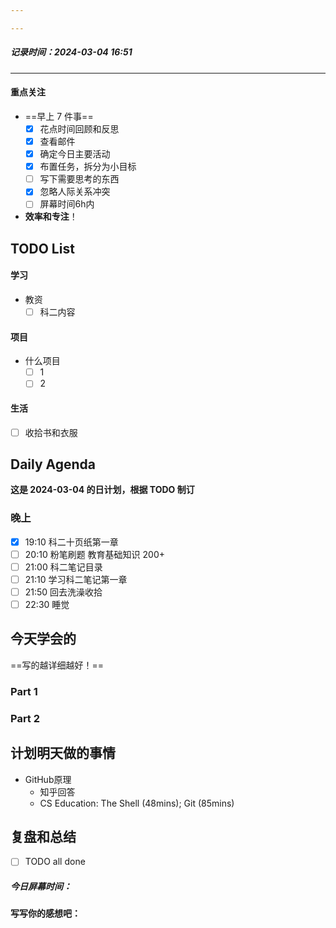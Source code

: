 ```yaml
---

---
```

##### 记录时间：2024-03-04 16:51

---
#### 重点关注
-  ==早上 7 件事==
    - [x] 花点时间回顾和反思
    - [x] 查看邮件
    - [x] 确定今日主要活动
    - [x] 布置任务，拆分为小目标
    - [ ] 写下需要思考的东西
    - [x] 忽略人际关系冲突
    - [ ] 屏幕时间6h内
- **效率和专注**！


## TODO List

#### 学习
- 教资
	- [ ] 科二内容
#### 项目
- 什么项目
	- [ ] 1
	- [ ] 2

#### 生活
- [ ] 收拾书和衣服

## Daily Agenda
**这是 2024-03-04 的日计划，根据 TODO 制订**

### 晚上
- [x] 19:10 科二十页纸第一章
- [ ] 20:10 粉笔刷题 教育基础知识 200+
- [ ] 21:00 科二笔记目录
- [ ] 21:10 学习科二笔记第一章
- [ ] 21:50 回去洗澡收拾
- [ ] 22:30 睡觉

## 今天学会的
==写的越详细越好！==
### Part 1

### Part 2

## 计划明天做的事情

- GitHub原理
	- 知乎回答
	-  CS Education: The Shell (48mins); Git (85mins) 

## 复盘和总结
- [ ] TODO all done
##### 今日屏幕时间：
#### 写写你的感想吧：
